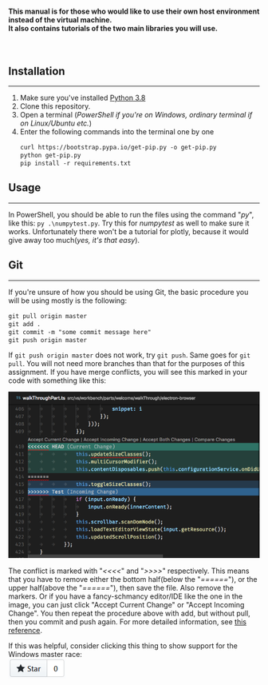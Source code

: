 #### This manual is for those who would like to use their own host environment instead of the virtual machine. <br/>It also contains tutorials of the two main libraries you will use.
<br/>

## Installation
 ---
1. Make sure you've installed [Python 3.8](https://www.python.org/)
2. Clone this repository.
3. Open a terminal (_PowerShell if you're on Windows, ordinary terminal if on Linux/Ubuntu etc._)
4. Enter the following commands into the terminal one by one
    ```
    curl https://bootstrap.pypa.io/get-pip.py -o get-pip.py
    python get-pip.py
    pip install -r requirements.txt
    ```

## Usage
 ---
In PowerShell, you should be able to run the files using the command "_py_", like this: `py .\numpytest.py`.
Try this for _numpytest_ as well to make sure it works.
Unfortunately there won't be a tutorial for plotly, because it would give away too much(_yes, it's that easy_). 

## Git
 ---
If you're unsure of how you should be using Git, the basic procedure you will be using mostly is the following:
```
git pull origin master
git add .
git commit -m "some commit message here"
git push origin master
```
If `git push origin master` does not work, try `git push`. Same goes for `git pull`.
You will not need more branches than that for the purposes of this assignment.
If you have merge conflicts, you will see this marked in your code with something like this:

![](merge-conflict.png?raw=true)

The conflict is marked with "_<<<<_" and "_>>>>_" respectively. This means that you have to remove either the bottom half(below the "_\=\=\=\=\=\=_"), or the upper half(above the "_\=\=\=\=\=\=_"), then save the file. Also remove the markers. Or if you have a fancy-schmancy editor/IDE like the one in the image, you can just click "Accept Current Change" or "Accept Incoming Change".
You then repeat the procedure above with add, but without pull, then you commit and push again.
For more detailed information, see [this reference](https://help.github.com/en/github/collaborating-with-issues-and-pull-requests/resolving-a-merge-conflict-using-the-command-line).

If this was helpful, consider clicking this thing to show support for the Windows master race: <br/>
![](star.png?raw=true)
